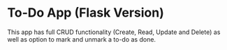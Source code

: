 # To-Do App (Flask Version)
This app has full CRUD functionality (Create, Read, Update and Delete) as well as option to mark and unmark a to-do as done.
